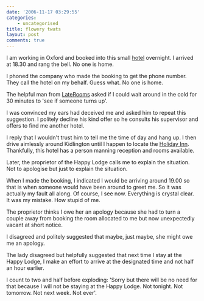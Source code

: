 ```yaml
---
date: '2006-11-17 03:29:55'
categories:
    - uncategorised
title: flowery twats
layout: post
comments: true
---
```

I am working in Oxford and booked into this small
[hotel](http://www.happylodge.org.uk/) overnight. I arrived at 18.30 and
rang the bell. No one is home.

I phoned the company who made the booking to get the phone number. They
call the hotel on my behalf. Guess what. No one is home.

The helpful man from [LateRooms](http://www.laterooms.com/) asked if I
could wait around in the cold for 30 minutes to 'see if someone turns
up'.

I was convinced my ears had deceived me and asked him to repeat this
suggestion. I politely decline his kind offer so he consults his
supervisor and offers to find me another hotel.

I reply that I wouldn't trust him to tell me the time of day and hang
up. I then drive aimlessly around Kidlington until I happen to locate
the [Holiday Inn](http://www.ichotelsgroup.com/h/d/hi/925/en/hd/ofduk).
Thankfully, this hotel has a person manning reception and rooms
available.

Later, the proprietor of the Happy Lodge calls me to explain the
situation. Not to apologise but just to explain the situation.

When I made the booking, I indicated I would be arriving around 19.00 so
that is when someone would have been around to greet me. So it was
actually my fault all along. Of course, I see now. Everything is crystal
clear. It was my mistake. How stupid of me.

The proprietor thinks I owe her an apology because she had to turn a
couple away from booking the room allocated to me but now unexpectedly
vacant at short notice.

I disagreed and politely suggested that maybe, just maybe, she might owe
me an apology.

The lady disagreed but helpfully suggested that next time I stay at the
Happy Lodge, I make an effort to arrive at the designated time and not
half an hour earlier.

I count to two and half before exploding: 'Sorry but there will be no
need for that because I will not be staying at the Happy Lodge. Not
tonight. Not tomorrow. Not next week. Not ever'.
